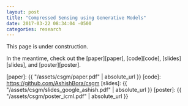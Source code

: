 ```yaml
---
layout: post
title: "Compressed Sensing using Generative Models"
date: 2017-03-22 08:34:04 -0500
categories: research
---
```



This page is under construction.

In the meantime, check out the [paper][paper], [code][code], [slides][slides], and [poster][poster].

[paper]: {{ "/assets/csgm/paper.pdf" | absolute_url }}
[code]: https://github.com/AshishBora/csgm
[slides]: {{ "/assets/csgm/slides_google_ashish.pdf" | absolute_url }}
[poster]: {{ "/assets/csgm/poster_icml.pdf" | absolute_url }}

